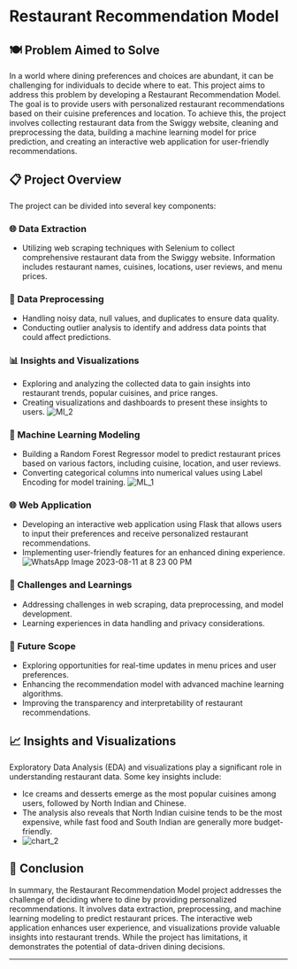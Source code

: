 

# Restaurant Recommendation Model

## 🍽️ Problem Aimed to Solve

In a world where dining preferences and choices are abundant, it can be challenging for individuals to decide where to eat. This project aims to address this problem by developing a Restaurant Recommendation Model. The goal is to provide users with personalized restaurant recommendations based on their cuisine preferences and location. To achieve this, the project involves collecting restaurant data from the Swiggy website, cleaning and preprocessing the data, building a machine learning model for price prediction, and creating an interactive web application for user-friendly recommendations.

## 📋 Project Overview

The project can be divided into several key components:

### 🌐 Data Extraction

- Utilizing web scraping techniques with Selenium to collect comprehensive restaurant data from the Swiggy website. Information includes restaurant names, cuisines, locations, user reviews, and menu prices.

### 🧹 Data Preprocessing

- Handling noisy data, null values, and duplicates to ensure data quality.
- Conducting outlier analysis to identify and address data points that could affect predictions.

### 📊 Insights and Visualizations

- Exploring and analyzing the collected data to gain insights into restaurant trends, popular cuisines, and price ranges.
- Creating visualizations and dashboards to present these insights to users.
![Ml_2](https://github.com/Saikiran0432/Restaurent_Recomendation_Model/assets/144260007/7d450dbe-6363-4eb4-a1fd-2676ed9147d2)

### 🤖 Machine Learning Modeling

- Building a Random Forest Regressor model to predict restaurant prices based on various factors, including cuisine, location, and user reviews.
- Converting categorical columns into numerical values using Label Encoding for model training.
![ML_1](https://github.com/Saikiran0432/Restaurent_Recomendation_Model/assets/144260007/6976110a-6cd2-405e-bf20-5c06a7047fda)

### 🌐 Web Application

- Developing an interactive web application using Flask that allows users to input their preferences and receive personalized restaurant recommendations.
- Implementing user-friendly features for an enhanced dining experience.
![WhatsApp Image 2023-08-11 at 8 23 00 PM](https://github.com/Saikiran0432/Restaurent_Recomendation_Model/assets/144260007/44493f7f-a8c5-4029-906e-4352e23cc428)

### 🚧 Challenges and Learnings

- Addressing challenges in web scraping, data preprocessing, and model development.
- Learning experiences in data handling and privacy considerations.

### 🚀 Future Scope

- Exploring opportunities for real-time updates in menu prices and user preferences.
- Enhancing the recommendation model with advanced machine learning algorithms.
- Improving the transparency and interpretability of restaurant recommendations.

## 📈 Insights and Visualizations

Exploratory Data Analysis (EDA) and visualizations play a significant role in understanding restaurant data. Some key insights include:

- Ice creams and desserts emerge as the most popular cuisines among users, followed by North Indian and Chinese.
- The analysis also reveals that North Indian cuisine tends to be the most expensive, while fast food and South Indian are generally more budget-friendly.
- ![chart_2](https://github.com/Saikiran0432/Restaurent_Recomendation_Model/assets/144260007/0e101a9a-9965-4a9d-8f0f-3fb07f7898ca)

## 📝 Conclusion

In summary, the Restaurant Recommendation Model project addresses the challenge of deciding where to dine by providing personalized recommendations. It involves data extraction, preprocessing, and machine learning modeling to predict restaurant prices. The interactive web application enhances user experience, and visualizations provide valuable insights into restaurant trends. While the project has limitations, it demonstrates the potential of data-driven dining decisions.

---





